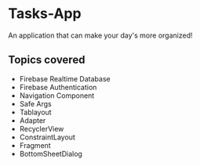 # Tasks-App
An application that can make your day's more organized!

## Topics covered
 - Firebase Realtime Database
 - Firebase Authentication
 - Navigation Component
 - Safe Args
 - Tablayout
 - Adapter
 - RecyclerView
 - ConstraintLayout
 - Fragment
 - BottomSheetDialog
